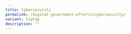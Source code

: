 ```yaml
---
title: Cybersecurity
permalink: /digital-government-efforts/cybersecurity/
variant: tiptap
description: ""
---
```

